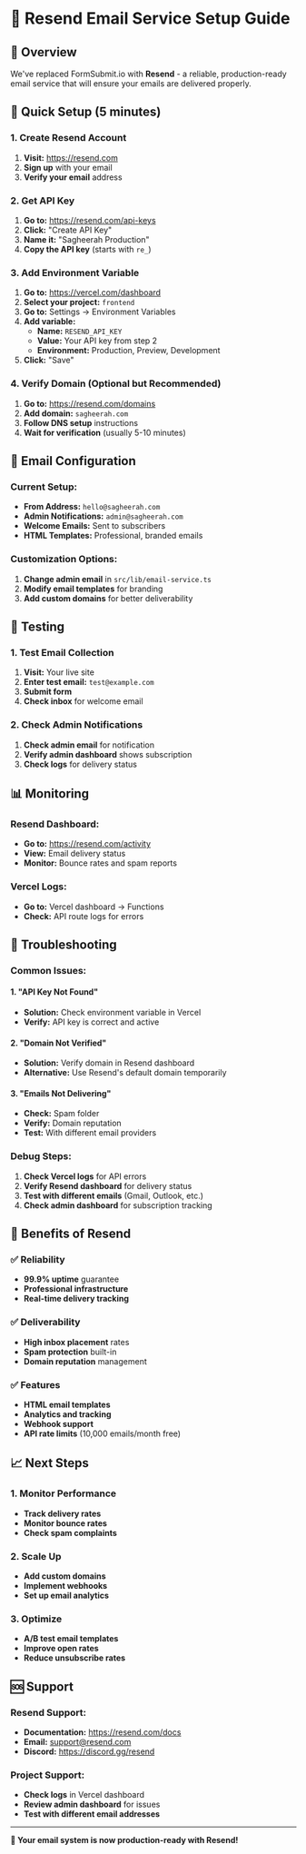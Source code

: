 # 📧 Resend Email Service Setup Guide

## 🎯 Overview

We've replaced FormSubmit.io with **Resend** - a reliable, production-ready email service that will ensure your emails are delivered properly.

## 🚀 Quick Setup (5 minutes)

### 1. Create Resend Account
1. **Visit:** https://resend.com
2. **Sign up** with your email
3. **Verify your email** address

### 2. Get API Key
1. **Go to:** https://resend.com/api-keys
2. **Click:** "Create API Key"
3. **Name it:** "Sagheerah Production"
4. **Copy the API key** (starts with `re_`)

### 3. Add Environment Variable
1. **Go to:** https://vercel.com/dashboard
2. **Select your project:** `frontend`
3. **Go to:** Settings → Environment Variables
4. **Add variable:**
   - **Name:** `RESEND_API_KEY`
   - **Value:** Your API key from step 2
   - **Environment:** Production, Preview, Development
5. **Click:** "Save"

### 4. Verify Domain (Optional but Recommended)
1. **Go to:** https://resend.com/domains
2. **Add domain:** `sagheerah.com`
3. **Follow DNS setup** instructions
4. **Wait for verification** (usually 5-10 minutes)

## 📧 Email Configuration

### Current Setup:
- **From Address:** `hello@sagheerah.com`
- **Admin Notifications:** `admin@sagheerah.com`
- **Welcome Emails:** Sent to subscribers
- **HTML Templates:** Professional, branded emails

### Customization Options:
1. **Change admin email** in `src/lib/email-service.ts`
2. **Modify email templates** for branding
3. **Add custom domains** for better deliverability

## 🧪 Testing

### 1. Test Email Collection
1. **Visit:** Your live site
2. **Enter test email:** `test@example.com`
3. **Submit form**
4. **Check inbox** for welcome email

### 2. Check Admin Notifications
1. **Check admin email** for notification
2. **Verify admin dashboard** shows subscription
3. **Check logs** for delivery status

## 📊 Monitoring

### Resend Dashboard:
- **Go to:** https://resend.com/activity
- **View:** Email delivery status
- **Monitor:** Bounce rates and spam reports

### Vercel Logs:
- **Go to:** Vercel dashboard → Functions
- **Check:** API route logs for errors

## 🔧 Troubleshooting

### Common Issues:

#### 1. "API Key Not Found"
- **Solution:** Check environment variable in Vercel
- **Verify:** API key is correct and active

#### 2. "Domain Not Verified"
- **Solution:** Verify domain in Resend dashboard
- **Alternative:** Use Resend's default domain temporarily

#### 3. "Emails Not Delivering"
- **Check:** Spam folder
- **Verify:** Domain reputation
- **Test:** With different email providers

### Debug Steps:
1. **Check Vercel logs** for API errors
2. **Verify Resend dashboard** for delivery status
3. **Test with different emails** (Gmail, Outlook, etc.)
4. **Check admin dashboard** for subscription tracking

## 🎉 Benefits of Resend

### ✅ Reliability
- **99.9% uptime** guarantee
- **Professional infrastructure**
- **Real-time delivery tracking**

### ✅ Deliverability
- **High inbox placement** rates
- **Spam protection** built-in
- **Domain reputation** management

### ✅ Features
- **HTML email templates**
- **Analytics and tracking**
- **Webhook support**
- **API rate limits** (10,000 emails/month free)

## 📈 Next Steps

### 1. Monitor Performance
- **Track delivery rates**
- **Monitor bounce rates**
- **Check spam complaints**

### 2. Scale Up
- **Add custom domains**
- **Implement webhooks**
- **Set up email analytics**

### 3. Optimize
- **A/B test email templates**
- **Improve open rates**
- **Reduce unsubscribe rates**

## 🆘 Support

### Resend Support:
- **Documentation:** https://resend.com/docs
- **Email:** support@resend.com
- **Discord:** https://discord.gg/resend

### Project Support:
- **Check logs** in Vercel dashboard
- **Review admin dashboard** for issues
- **Test with different email addresses**

---

**🎉 Your email system is now production-ready with Resend!** 